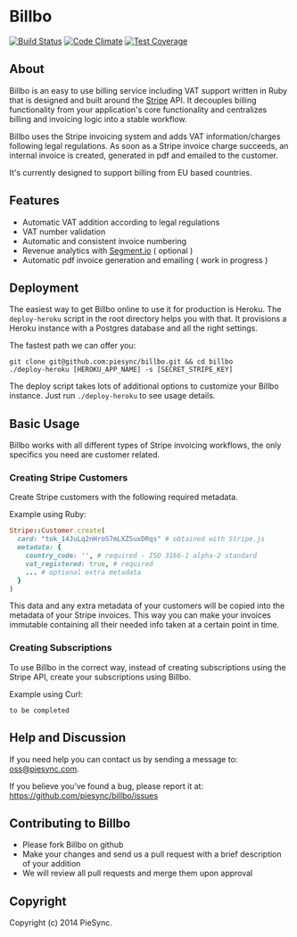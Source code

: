 Billbo
==============
[![Build Status](https://secure.travis-ci.org/piesync/billbo.png?branch=master)](http://travis-ci.org/piesync/billbo)
[![Code Climate](https://codeclimate.com/github/piesync/billbo.png)](https://codeclimate.com/github/piesync/billbo)
[![Test Coverage](https://codeclimate.com/github/piesync/billbo/coverage.png)](https://codeclimate.com/github/piesync/billbo)

About
-----

Billbo is an easy to use billing service including VAT support written in Ruby that is designed and built around the [Stripe] API. It decouples billing functionality from your application's core functionality and centralizes billing and invoicing logic into a stable workflow.

Billbo uses the Stripe invoicing system and adds VAT information/charges following legal regulations. As soon as a Stripe invoice charge succeeds, an internal invoice is created, generated in pdf and emailed to the customer.

It's currently designed to support billing from EU based countries.

[Stripe]: https://stripe.com/

Features
-----

* Automatic VAT addition according to legal regulations
* VAT number validation
* Automatic and consistent invoice numbering
* Revenue analytics with [Segment.io](https://segment.io/) ( optional )
* Automatic pdf invoice generation and emailing ( work in progress )

Deployment
------------

The easiest way to get Billbo online to use it for production is Heroku. The `deploy-heroku` script in the root directory helps you with that. It provisions a Heroku instance with a Postgres database and all the right settings.

The fastest path we can offer you:

```
git clone git@github.com:piesync/billbo.git && cd billbo
./deploy-heroku [HEROKU_APP_NAME] -s [SECRET_STRIPE_KEY]
```

The deploy script takes lots of additional options to customize your Billbo instance. Just run `./deploy-heroku` to see usage details.


Basic Usage
-----------
Billbo works with all different types of Stripe invoicing workflows, the only specifics you need are customer related.

### Creating Stripe Customers
Create Stripe customers with the following required metadata.

Example using Ruby:
```ruby
Stripe::Customer.create(
  card: "tok_14JuLq2nHroS7mLXZ5uxDRqs" # obtained with Stripe.js
  metadata: {
    country_code: '', # required - ISO 3166-1 alpha-2 standard
    vat_registered: true, # required
    ... # optional extra metadata
  }
)
```
This data and any extra metadata of your customers will be copied into the metadata of your Stripe invoices.
This way you can make your invoices immutable containing all their needed info taken at a certain point in time.


### Creating Subscriptions
To use Billbo in the correct way, instead of creating subscriptions using the Stripe API, create your subscriptions using Billbo.

Example using Curl:
```
to be completed
```

Help and Discussion
-------------------

If you need help you can contact us by sending a message to:
[oss@piesync.com][mail].

[mail]:   mailto:oss@piesync.com

If you believe you've found a bug, please report it at:
https://github.com/piesync/billbo/issues


Contributing to Billbo
----------------------------

* Please fork Billbo on github
* Make your changes and send us a pull request with a brief description of your addition
* We will review all pull requests and merge them upon approval

Copyright
---------

Copyright (c) 2014 PieSync.
